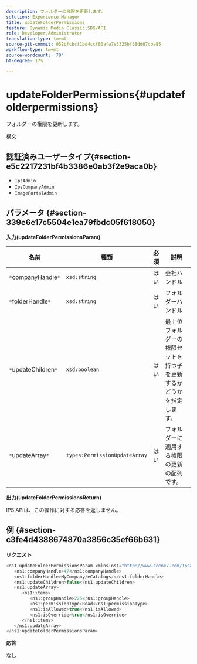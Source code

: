 ```yaml
---
description: フォルダーの権限を更新します。
solution: Experience Manager
title: updateFolderPermissions
feature: Dynamic Media Classic,SDK/API
role: Developer,Administrator
translation-type: tm+mt
source-git-commit: 052bfcbcf1bd4ccf60afa7e3325bf58dd07cba85
workflow-type: tm+mt
source-wordcount: '79'
ht-degree: 17%

---
```



# updateFolderPermissions{#updatefolderpermissions}

フォルダーの権限を更新します。

構文

## 認証済みユーザータイプ{#section-e5c2217231bf4b3386e0ab3f2e9aca0b}

* `IpsAdmin`
* `IpsCompanyAdmin`
* `ImagePortalAdmin`

## パラメータ {#section-339e6e17c5504e1ea79fbdc05f618050}

**入力(updateFolderPermissionsParam)**

| 名前 | 種類 | 必須 | 説明 |
|---|---|---|---|
| `*`companyHandle`*` | `xsd:string` | はい | 会社ハンドル |
| `*`folderHandle`*` | `xsd:string` | はい | フォルダーハンドル |
| `*`updateChildren`*` | `xsd:boolean` | はい | 最上位フォルダーの権限セットを持つ子を更新するかどうかを指定します。 |
| `*`updateArray`*` | `types:PermissionUpdateArray` | はい | フォルダーに適用する権限の更新の配列です。 |

**出力(updateFolderPermissionsReturn)**

IPS APIは、この操作に対する応答を返しません。

## 例 {#section-c3fe4d4388674870a3856c35ef66b631}

**リクエスト**

```java
<ns1:updateFolderPermissionsParam xmlns:ns1="http://www.scene7.com/IpsApi/xsd">
   <ns1:companyHandle>47</ns1:companyHandle>
   <ns1:folderHandle>MyCompany/eCatalogs/</ns1:folderHandle>
   <ns1:updateChildren>false</ns1:updateChildren>
   <ns1:updateArray>
      <ns1:items>
         <ns1:groupHandle>225</ns1:groupHandle>
         <ns1:permissionType>Read</ns1:permissionType>
         <ns1:isAllowed>true</ns1:isAllowed>
         <ns1:isOverride>true</ns1:isOverride>
      </ns1:items>
   </ns1:updateArray>
</ns1:updateFolderPermissionsParam>
```

**応答**

なし

